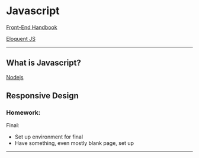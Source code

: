 # Javascript
[Front-End Handbook](https://frontendmasters.com/guides/front-end-handbook/2019/#4.10)

[Eloquent JS](https://eloquentjavascript.net)

---
## What is Javascript?
[Nodejs](https://eloquentjavascript.net/20_node.html)

Responsive Design
---

### Homework:
Final:

* Set up environment for final
* Have something, even mostly blank page, set up

---